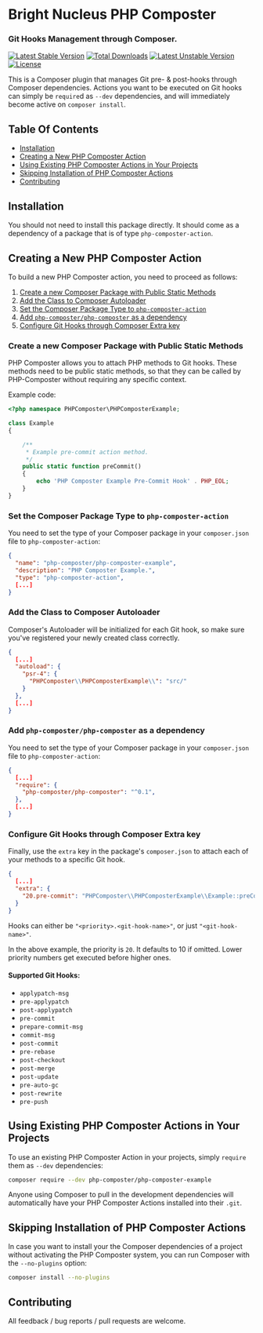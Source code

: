 # Bright Nucleus PHP Composter

### Git Hooks Management through Composer.

[![Latest Stable Version](https://poser.pugx.org/brightnucleus/php-composter/v/stable)](https://packagist.org/packages/brightnucleus/php-composter)
[![Total Downloads](https://poser.pugx.org/brightnucleus/php-composter/downloads)](https://packagist.org/packages/brightnucleus/php-composter)
[![Latest Unstable Version](https://poser.pugx.org/brightnucleus/php-composter/v/unstable)](https://packagist.org/packages/brightnucleus/php-composter)
[![License](https://poser.pugx.org/brightnucleus/php-composter/license)](https://packagist.org/packages/brightnucleus/php-composter)

This is a Composer plugin that manages Git pre- & post-hooks through Composer dependencies. Actions you want to be executed on Git hooks can simply be `require`d as `--dev` dependencies, and will immediately become active on `composer install`.

## Table Of Contents

* [Installation](#installation)
* [Creating a New PHP Composter Action](#creating-a-new-php-composter-action)
* [Using Existing PHP Composter Actions in Your Projects](#using-existing-php-composter-actions-in-your-projects)
* [Skipping Installation of PHP Composter Actions](#skipping-installation-of-php-composter-actions)
* [Contributing](#contributing)

## Installation

You should not need to install this package directly. It should come as a dependency of a package that is of type `php-composter-action`.

## Creating a New PHP Composter Action

To build a new PHP Composter action, you need to proceed as follows:

1. [Create a new Composer Package with Public Static Methods](#create-a-new-composer-package-with-public-static-methods)
2. [Add the Class to Composer Autoloader](#add-the-class-to-composer-autoloader)
3. [Set the Composer Package Type to `php-composter-action`](#set-the-composer-package-type-to-php-composter-action)
4. [Add `php-composter/php-composter` as a dependency](#add-php-composter-php-composter-as-a-dependency)
5. [Configure Git Hooks through Composer Extra key](#configure-git-hooks-through-composer-extra-key)

### Create a new Composer Package with Public Static Methods

PHP Composter allows you to attach PHP methods to Git hooks. These methods need to be public static methods, so that they can be called by PHP-Composter without requiring any specific context.

Example code:

```PHP
<?php namespace PHPComposter\PHPComposterExample;

class Example
{

    /**
     * Example pre-commit action method.
     */
    public static function preCommit()
    {
        echo 'PHP Composter Example Pre-Commit Hook' . PHP_EOL;
    }
}
```

### Set the Composer Package Type to `php-composter-action`

You need to set the type of your Composer package in your `composer.json` file to `php-composter-action`:

```JSON
{
  "name": "php-composter/php-composter-example",
  "description": "PHP Composter Example.",
  "type": "php-composter-action",
  [...]
}
```

### Add the Class to Composer Autoloader

Composer's Autoloader will be initialized for each Git hook, so make sure you've registered your newly created class correctly.

```JSON
{
  [...]
  "autoload": {
    "psr-4": {
      "PHPComposter\\PHPComposterExample\\": "src/"
    }
  },
  [...]
}
```

### Add `php-composter/php-composter` as a dependency

You need to set the type of your Composer package in your `composer.json` file to `php-composter-action`:

```JSON
{
  [...]
  "require": {
    "php-composter/php-composter": "^0.1",
  },
  [...]
}
```

### Configure Git Hooks through Composer Extra key

Finally, use the `extra` key in the package's `composer.json` to attach each of your methods to a specific Git hook.

```JSON
{
  [...]
  "extra": {
    "20.pre-commit": "PHPComposter\\PHPComposterExample\\Example::preCommit"
  }
}
```

Hooks can either be `"<priority>.<git-hook-name>"`, or just `"<git-hook-name>"`.

In the above example, the priority is `20`. It defaults to 10 if omitted. Lower priority numbers get executed before higher ones.

#### Supported Git Hooks:
* `applypatch-msg`
* `pre-applypatch`
* `post-applypatch`
* `pre-commit`
* `prepare-commit-msg`
* `commit-msg`
* `post-commit`
* `pre-rebase`
* `post-checkout`
* `post-merge`
* `post-update`
* `pre-auto-gc`
* `post-rewrite`
* `pre-push`

## Using Existing PHP Composter Actions in Your Projects

To use an existing PHP Composter Action in your projects, simply `require` them as `--dev` dependencies:

```BASH
composer require --dev php-composter/php-composter-example
```

Anyone using Composer to pull in the development dependencies will automatically have your PHP Composter Actions installed into their `.git`.

## Skipping Installation of PHP Composter Actions

In case you want to install your the Composer dependencies of a project without activating the PHP Composter system, you can run Composer with the `--no-plugins` option:

```BASH
composer install --no-plugins
```

## Contributing

All feedback / bug reports / pull requests are welcome.
